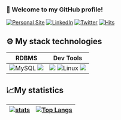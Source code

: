 ### 👋 Welcome to my GitHub profile!

[![Personal Site](https://img.shields.io/badge/Personal%20Site-grey?logo=github&style=flat-square&link=https://link.jeffersonriobueno.com)](https://link.jeffersonriobueno.com)
[![LinkedIn](https://img.shields.io/badge/LinkedIn-0077B5?logo=linkedin&logoColor=white&style=flat-square&link=https://www.linkedin.com/in/jeffersonriobueno)](https://www.linkedin.com/in/jeffersonriobueno)
[![Twitter](https://img.shields.io/badge/twitter-%231DA1F2.svg?logo=twitter&logoColor=white&style=flat-square&link=https://twitter.com/riobueno_jr)](https://twitter.com/riobueno_jr)
[![Hits](https://hits.seeyoufarm.com/api/count/incr/badge.svg?url=https%3A%2F%2Fgithub.com%2FJeffersonRiobueno&count_bg=%2379C83D&title_bg=%23555555&title=hits&edge_flat=true)](https://github.com/JeffersonRiobueno)

## ⚙ My stack technologies
<!---
|Programming languages|Frontend|Backend|
|---|---|---|
|<img src="https://img.shields.io/badge/JavaScript-323330?style=for-the-badge&logo=javascript&logoColor=F7DF1E"/>![TypeScript](https://img.shields.io/badge/typescript-%23007ACC.svg?style=for-the-badge&logo=typescript&logoColor=white) | <img src="https://img.shields.io/badge/Tailwind_CSS-38B2AC?style=for-the-badge&logo=tailwind-css&logoColor=white"/><img src="https://img.shields.io/badge/HTML5-E34F26?style=for-the-badge&logo=html5&logoColor=white"/> <img src="https://img.shields.io/badge/React-20232A?style=for-the-badge&logo=react&logoColor=61DAFB" /> <img src="https://img.shields.io/badge/Sass-CC6699?style=for-the-badge&logo=sass&logoColor=white" /> <img src="https://img.shields.io/badge/CSS3-1572B6?style=for-the-badge&logo=css3&logoColor=white"/> ![Next JS](https://img.shields.io/badge/Next-black?style=for-the-badge&logo=next.js&logoColor=white)|<img src="https://img.shields.io/badge/Node.js-339933?style=for-the-badge&logo=nodedotjs&logoColor=white" /> <img src="https://img.shields.io/badge/Express.js-000000?style=for-the-badge&logo=express&logoColor=white" /> |
--->
|RDBMS|Dev Tools|
|---|---|
![MySQL](https://img.shields.io/badge/mysql-%2300f.svg?style=for-the-badge&logo=mysql&logoColor=white) <img src="https://img.shields.io/badge/sqlserver-316192?style=for-the-badge"/>| <img src="https://img.shields.io/badge/GIT-E44C30?style=for-the-badge&logo=git&logoColor=white"/> ![Linux](https://img.shields.io/badge/Linux-FCC624?style=for-the-badge&logo=linux&logoColor=black) <img src="https://img.shields.io/badge/Docker-2CA5E0?style=for-the-badge&logo=docker&logoColor=white"/>|




## 📈My statistics
|[![stats](https://github-readme-stats.vercel.app/api?username=JeffersonRiobueno&theme=city_lights&show_icons=true&hide_border=true)](https://github.com/JeffersonRiobueno)|[![Top Langs](https://github-readme-stats.vercel.app/api/top-langs/?username=JeffersonRiobueno&show_icons=true&theme=city_lights)](https://github.com/areyouivan/github-readme-stats)|
|---|---|
